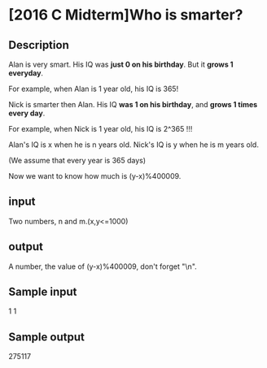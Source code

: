 # [2016 C Midterm]Who is smarter?

## Description

Alan is very smart. His IQ was **just 0 on his birthday**. But it **grows 1 everyday**.

For example, when Alan is 1 year old, his IQ is 365!

Nick is smarter then Alan. His IQ **was 1 on his birthday**, and **grows 1 times every day**.

For example, when Nick is 1 year old, his IQ is 2^365 !!!

Alan's IQ is x when he is n years old. Nick's IQ is y when he is m years old.

(We assume that every year is 365 days)

Now we want to know how much is (y-x)%400009.


## input

 Two numbers, n and m.(x,y<=1000)

 
## output

A number, the value of (y-x)%400009, don't forget "\n".

 

## Sample input

1 1

 

## Sample output

275117